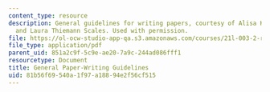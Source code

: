```yaml
---
content_type: resource
description: General guidelines for writing papers, courtesy of Alisa K. Braithwaite
  and Laura Thiemann Scales. Used with permission.
file: https://ol-ocw-studio-app-qa.s3.amazonaws.com/courses/21l-003-2-reading-fiction-spring-2007/81b56f69540a1f97a18894e2f56cf515_paper_writing.pdf
file_type: application/pdf
parent_uid: 851a2c9f-5c9e-ae20-7a9c-244ad086fff1
resourcetype: Document
title: General Paper-Writing Guidelines
uid: 81b56f69-540a-1f97-a188-94e2f56cf515
---
```

